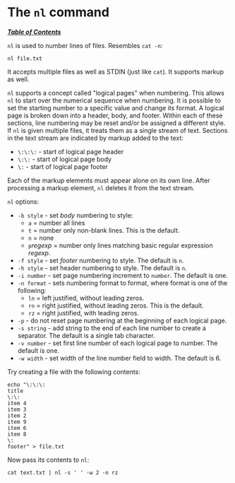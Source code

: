 # The `nl` command

[***Table of Contents***](/README.md)

`nl` is used to number lines of files. Resembles `cat -n`:

    nl file.txt

It accepts multiple files as well as STDIN (just like `cat`). It supports
markup as well.

`nl` supports a concept called "logical pages" when numbering. This allows `nl`
to start over the numerical sequence when numbering. It is possible to set the
starting number to a specific value and change its format. A logical page is
broken down into a header, body, and footer. Within each of these sections,
line numbering may be reset and/or be assigned a different style. If `nl` is
given multiple files, it treats them as a single stream of text. Sections in
the text stream are indicated by markup added to the text:

- `\:\:\:` - start of logical page header
- `\:\:` - start of logical page body
- `\:` - start of logical page footer

Each of the markup elements must appear alone on its own line. After processing
a markup element, `nl` deletes it from the text stream.

`nl` options:
- `-b style` - set *body* numbering to style:
  - `a` = number all lines
  - `t` = number only non-blank lines. This is the default.
  - `n` = none
  - `p`*regexp* = number only lines matching basic regular expression *regexp*.
- `-f style` - set *footer* numbering to style. The default is `n`.
- `-h style` - set header numbering to style. The default is `n`.
- `-i number` - set page numbering increment to `number`. The default is one.
- `-n format` - sets numbering format to format, where format is one of the 
following:
  - `ln` = left justified, without leading zeros.
  - `rn` = right justified, without leading zeros. This is the default.
  - `rz` = right justified, with leading zeros.
- `-p` - do not reset page numbering at the beginning of each logical page.
- `-s string` - add string to the end of each line number to create a
  separator. The default is a single tab character.
- `-v number` - set first line number of each logical page to number. The
  default is one.
- `-w width` - set width of the line number field to width. The default is 6.

Try creating a file with the following contents:

```
echo "\:\:\:
title
\:\:
item 4
item 3
item 2
item 9
item 6
item 8
\:
footer" > file.txt
```

Now pass its contents to `nl`:

    cat text.txt | nl -s ' ' -w 2 -n rz
